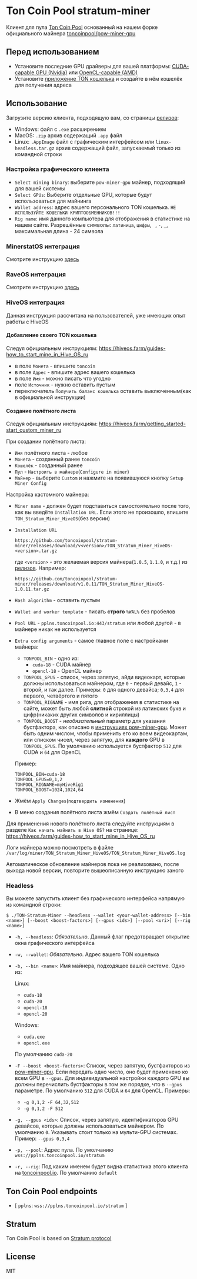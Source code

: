 # Ton Coin Pool stratum-miner

Клиент для пула [Ton Coin Pool](https://toncoinpool.io) основанный на нашем форке официального майнера
[toncoinpool/pow-miner-gpu](https://github.com/toncoinpool/pow-miner-gpu)

## Перед использованием

-   Установите последние GPU драйверы для вашей платформы:
    [CUDA-capable GPU (Nvidia)](https://docs.nvidia.com/cuda/cuda-installation-guide-microsoft-windows/index.html)
    или [OpenCL-capable (AMD)](https://support.amd.com/en-us/download)
-   Установите [приложение TON кошелька](https://ton.org/wallets) и создайте в нём кошелёк для
    получения адреса

## Использование

Загрузите версию клиента, подходящую вам, со страницы [релизов](https://github.com/toncoinpool/stratum-miner/releases):

-   Windows: файл с `.exe` расширением
-   MacOS: `.zip` архив содержащий `.app` файл
-   Linux: `.AppImage` файл с графическим интерфейсом или `linux-headless.tar.gz` архив содержащий файл, запускаемый
    только из командной строки

### Настройка графического клиента

-   `Select mining binary`: выберите `pow-miner-gpu` майнер, подходящий для вашей системы
-   `Select GPUs`: Выберите отдельные GPU, которые будут использоваться для майнинга
-   `Wallet address`: адрес вашего персонального TON кошелька. `НЕ ИСПОЛЬЗУЙТЕ КОШЕЛЬКИ КРИПТООБМЕННИКОВ!!!`
-   `Rig name`: имя данного компьютера для отображения в статистике на нашем сайте. Разрешённые символы: `латиница`,
    `цифры`, ` `, `-`, `_`, максимальная длина - 24 символа

### MinerstatOS интеграция

Смотрите инструкцию [здесь](../integrations/minerstat/README.md)

### RaveOS интеграция

Смотрите инструкцию [здесь](../integrations/raveos/README.md)

### HiveOS интеграция

Данная инструкция рассчитана на пользователей, уже имеющих опыт работы с HiveOS

#### Добавление своего TON кошелька

Следуя официальным инструкциям: https://hiveos.farm/guides-how_to_start_mine_in_Hive_OS_ru

-   в поле `Монета` - впишите `toncoin`
-   в поле `Адрес` - впишите адрес вашего кошелька
-   в поле `Имя` - можно писать что угодно
-   поле `Источник` - нужно оставить пустым
-   переключатель `Получить баланс кошелька` оставить выключенным(как в официальной инструкции)

#### Создание полётного листа

Следуя официальным инструкциям: https://hiveos.farm/getting_started-start_custom_miner_ru

При создании полётного листа:

-   `Имя` полётного листа - любое
-   `Монета` - созданный ранее `toncoin`
-   `Кошелёк` - созданный ранее
-   `Пул` - `Настроить в майнере`(`Configure in miner`)
-   `Майнер` - выберите `Custom` и нажмите на появившуюся кнопку `Setup Miner Config`

Настройка кастомного майнера:

-   `Miner name` - должен будет подставиться самостоятельно после того, как вы введёте `Installation URL`. Если этого не
    произошло, впишите `TON_Stratum_Miner_HiveOS`(без версии)
-   `Installation URL`

    ```
    https://github.com/toncoinpool/stratum-miner/releases/download/v<version>/TON_Stratum_Miner_HiveOS-<version>.tar.gz
    ```

    где `<version>` - это желаемая версия майнера(`1.0.5`, `1.1.0`, и т.д.) из [релизов](https://github.com/toncoinpool/stratum-miner/releases).
    Например:

    ```
    https://github.com/toncoinpool/stratum-miner/releases/download/v1.0.11/TON_Stratum_Miner_HiveOS-1.0.11.tar.gz
    ```

-   `Hash algorithm` - оставить пустым
-   `Wallet and worker template` - писать **строго** `%WAL%` без пробелов
-   `Pool URL` - `pplns.toncoinpool.io:443/stratum` или любой другой - в майнере никак не используется
-   `Extra config arguments` - самое главное поле с настройками майнера:

    -   `TONPOOL_BIN` - одно из:
        -   `cuda-18` - CUDA майнер
        -   `opencl-18` - OpenCL майнер
    -   `TONPOOL_GPUS` - список, через запятую, айди видеокарт, которые должны использоваться майнером, где `0` - первый
        девайс, `1` - второй, и так далее. Примеры: `0` для одного девайса; `0,3,4` для первого, четвёртого и пятого
    -   `TONPOOL_RIGNAME` - имя рига, для отображения в статистике на сайте, может быть любой **слитной** строкой из
        латинских букв и цифр(никаких других символов и кириллицы)
    -   `TONPOOL_BOOST` - _необязательный_ параметр для указания бустфактора, как описано в [инструкциях pow-miner-gpu](https://github.com/tontechio/pow-miner-gpu/blob/main/crypto/util/pow-miner-howto.md).
        Может быть одним числом, чтобы применить его ко всем видеокартам, или списком чисел, через запятую, для
        **каждого** GPU в `TONPOOL_GPUS`. По умолчанию используется бустфактор `512` для CUDA и `64` для OpenCL

    Пример:

    ```
    TONPOOL_BIN=cuda-18
    TONPOOL_GPUS=0,1,2
    TONPOOL_RIGNAME=myHiveRig1
    TONPOOL_BOOST=1024,1024,64
    ```

-   Жмём `Apply Changes`(`подтвердить изменения`)
-   В меню создания полётного листа жмём `Создать полётный лист`

Для применения нового полётного листа следуйте инструкциям в разделе `Как начать майнить в Hive OS?` на странице:
https://hiveos.farm/guides-how_to_start_mine_in_Hive_OS_ru

Логи майнера можно посмотреть в файле `/var/log/miner/TON_Stratum_Miner_HiveOS/TON_Stratum_Miner_HiveOS.log`

Автоматическое обновление майнеров пока не реализовано, после выхода новой версии, повторите вышеописанную инструкцию
заного

### Headless

Вы можете запустить клиент без графического интерфейса напрямую из командной строки:

```shell
$ ./TON-Stratum-Miner --headless --wallet <your-wallet-address> [--bin <name>] [--boost <boost-factors>] [--gpus <ids>] [--pool <uri>] [--rig <name>]
```

-   `-h, --headless`: _Обязательно_. Данный флаг предотвращает открытие окна графического интерфейса
-   `-w, --wallet`: _Обязательно_. Адрес вашего TON кошелька
-   `-b, --bin <name>`: Имя майнера, подходящее вашей системе. Одно из:

    Linux:

    -   `cuda-18`
    -   `cuda-20`
    -   `opencl-18`
    -   `opencl-20`

    Windows:

    -   `cuda.exe`
    -   `opencl.exe`

    По умолчанию `cuda-20`

-   `-F --boost <boost-factors>`: Список, через запятую, бустфакторов из [pow-miner-gpu](https://github.com/tontechio/pow-miner-gpu/blob/main/crypto/util/pow-miner-howto.md).
    Если передать одно число, оно будет применено ко всем GPU в `--gpus`. Для индивидуальной настройки каждого GPU вы
    должны перечислить бустфакторы в том же порядке, что в `--gpus` параметре. По умолчанию `512` для CUDA и `64` для
    OpenCL. Примеры:

    -   `-g 0,1,2 -F 64,32,512`
    -   `-g 0,1,2 -F 512`

-   `-g, --gpus <ids>`: Список, через запятую, идентификаторов GPU девайсов, которые должны использоваться майнером.
    По умолчанию `0`. Указывать стоит только на мульти-GPU системах. Пример: `--gpus 0,3,4`
-   `-p, --pool`: Адрес пула. По умолчанию `wss://pplns.toncoinpool.io/stratum`
-   `-r, --rig`: Под каким именем будет видна статистика этого клиента на [toncoinpool.io](https://toncoinpool.io).
    По умолчанию `default`

## Ton Coin Pool endpoints

-   [ `pplns`: `wss://pplns.toncoinpool.io/stratum` ]

## Stratum

Ton Coin Pool is based on [Stratum protocol](./stratum.md)

## License

MIT
